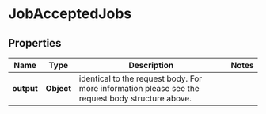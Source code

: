 
# JobAcceptedJobs

## Properties
Name | Type | Description | Notes
------------ | ------------- | ------------- | -------------
**output** | **Object** | identical to the request body. For more information please see the request body structure above. | 



